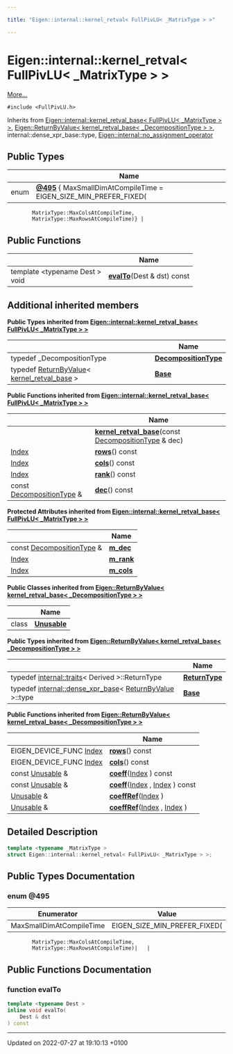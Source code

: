 ```yaml
---

title: "Eigen::internal::kernel_retval< FullPivLU< _MatrixType > >"

---
```


# Eigen::internal::kernel_retval< FullPivLU< _MatrixType > >



 [More...](#detailed-description)


`#include <FullPivLU.h>`

Inherits from [Eigen::internal::kernel_retval_base< FullPivLU< _MatrixType > >](http://example.org/classes/structeigen_1_1internal_1_1kernel__retval__base/), [Eigen::ReturnByValue< kernel_retval_base< _DecompositionType > >](http://example.org/classes/classeigen_1_1returnbyvalue/), internal::dense_xpr_base::type, [Eigen::internal::no_assignment_operator](http://example.org/classes/classeigen_1_1internal_1_1no__assignment__operator/)

## Public Types

|                | Name           |
| -------------- | -------------- |
| enum| **[@495](http://example.org/classes/structeigen_1_1internal_1_1kernel__retval_3_01fullpivlu_3_01__matrixtype_01_4_01_4/#enum-@495)** { MaxSmallDimAtCompileTime = EIGEN_SIZE_MIN_PREFER_FIXED(
            MatrixType::MaxColsAtCompileTime,
            MatrixType::MaxRowsAtCompileTime)} |

## Public Functions

|                | Name           |
| -------------- | -------------- |
| template <typename Dest \> <br>void | **[evalTo](http://example.org/classes/structeigen_1_1internal_1_1kernel__retval_3_01fullpivlu_3_01__matrixtype_01_4_01_4/#function-evalto)**(Dest & dst) const |

## Additional inherited members

**Public Types inherited from [Eigen::internal::kernel_retval_base< FullPivLU< _MatrixType > >](http://example.org/classes/structeigen_1_1internal_1_1kernel__retval__base/)**

|                | Name           |
| -------------- | -------------- |
| typedef _DecompositionType | **[DecompositionType](http://example.org/classes/structeigen_1_1internal_1_1kernel__retval__base/#typedef-decompositiontype)**  |
| typedef <a href="http://example.org/classes/classeigen_1_1returnbyvalue/">ReturnByValue</a>< <a href="http://example.org/classes/structeigen_1_1internal_1_1kernel__retval__base/">kernel_retval_base</a> > | **[Base](http://example.org/classes/structeigen_1_1internal_1_1kernel__retval__base/#typedef-base)**  |

**Public Functions inherited from [Eigen::internal::kernel_retval_base< FullPivLU< _MatrixType > >](http://example.org/classes/structeigen_1_1internal_1_1kernel__retval__base/)**

|                | Name           |
| -------------- | -------------- |
| | **[kernel_retval_base](http://example.org/classes/structeigen_1_1internal_1_1kernel__retval__base/#function-kernel-retval-base)**(const <a href="http://example.org/classes/structeigen_1_1internal_1_1kernel__retval__base/#typedef-decompositiontype">DecompositionType</a> & dec) |
| <a href="http://example.org/namespaces/namespaceeigen/#typedef-index">Index</a> | **[rows](http://example.org/classes/structeigen_1_1internal_1_1kernel__retval__base/#function-rows)**() const |
| <a href="http://example.org/namespaces/namespaceeigen/#typedef-index">Index</a> | **[cols](http://example.org/classes/structeigen_1_1internal_1_1kernel__retval__base/#function-cols)**() const |
| <a href="http://example.org/namespaces/namespaceeigen/#typedef-index">Index</a> | **[rank](http://example.org/classes/structeigen_1_1internal_1_1kernel__retval__base/#function-rank)**() const |
| const <a href="http://example.org/classes/structeigen_1_1internal_1_1kernel__retval__base/#typedef-decompositiontype">DecompositionType</a> & | **[dec](http://example.org/classes/structeigen_1_1internal_1_1kernel__retval__base/#function-dec)**() const |

**Protected Attributes inherited from [Eigen::internal::kernel_retval_base< FullPivLU< _MatrixType > >](http://example.org/classes/structeigen_1_1internal_1_1kernel__retval__base/)**

|                | Name           |
| -------------- | -------------- |
| const <a href="http://example.org/classes/structeigen_1_1internal_1_1kernel__retval__base/#typedef-decompositiontype">DecompositionType</a> & | **[m_dec](http://example.org/classes/structeigen_1_1internal_1_1kernel__retval__base/#variable-m-dec)**  |
| <a href="http://example.org/namespaces/namespaceeigen/#typedef-index">Index</a> | **[m_rank](http://example.org/classes/structeigen_1_1internal_1_1kernel__retval__base/#variable-m-rank)**  |
| <a href="http://example.org/namespaces/namespaceeigen/#typedef-index">Index</a> | **[m_cols](http://example.org/classes/structeigen_1_1internal_1_1kernel__retval__base/#variable-m-cols)**  |

**Public Classes inherited from [Eigen::ReturnByValue< kernel_retval_base< _DecompositionType > >](http://example.org/classes/classeigen_1_1returnbyvalue/)**

|                | Name           |
| -------------- | -------------- |
| class | **[Unusable](http://example.org/classes/classeigen_1_1returnbyvalue_1_1unusable/)**  |

**Public Types inherited from [Eigen::ReturnByValue< kernel_retval_base< _DecompositionType > >](http://example.org/classes/classeigen_1_1returnbyvalue/)**

|                | Name           |
| -------------- | -------------- |
| typedef <a href="http://example.org/classes/structeigen_1_1internal_1_1traits/">internal::traits</a>< Derived >::ReturnType | **[ReturnType](http://example.org/classes/classeigen_1_1returnbyvalue/#typedef-returntype)**  |
| typedef <a href="http://example.org/classes/structeigen_1_1internal_1_1dense__xpr__base/">internal::dense_xpr_base</a>< <a href="http://example.org/classes/classeigen_1_1returnbyvalue/">ReturnByValue</a> >::type | **[Base](http://example.org/classes/classeigen_1_1returnbyvalue/#typedef-base)**  |

**Public Functions inherited from [Eigen::ReturnByValue< kernel_retval_base< _DecompositionType > >](http://example.org/classes/classeigen_1_1returnbyvalue/)**

|                | Name           |
| -------------- | -------------- |
| EIGEN_DEVICE_FUNC <a href="http://example.org/namespaces/namespaceeigen/#typedef-index">Index</a> | **[rows](http://example.org/classes/classeigen_1_1returnbyvalue/#function-rows)**() const |
| EIGEN_DEVICE_FUNC <a href="http://example.org/namespaces/namespaceeigen/#typedef-index">Index</a> | **[cols](http://example.org/classes/classeigen_1_1returnbyvalue/#function-cols)**() const |
| const <a href="http://example.org/classes/classeigen_1_1returnbyvalue_1_1unusable/">Unusable</a> & | **[coeff](http://example.org/classes/classeigen_1_1returnbyvalue/#function-coeff)**(<a href="http://example.org/namespaces/namespaceeigen/#typedef-index">Index</a> ) const |
| const <a href="http://example.org/classes/classeigen_1_1returnbyvalue_1_1unusable/">Unusable</a> & | **[coeff](http://example.org/classes/classeigen_1_1returnbyvalue/#function-coeff)**(<a href="http://example.org/namespaces/namespaceeigen/#typedef-index">Index</a> , <a href="http://example.org/namespaces/namespaceeigen/#typedef-index">Index</a> ) const |
| <a href="http://example.org/classes/classeigen_1_1returnbyvalue_1_1unusable/">Unusable</a> & | **[coeffRef](http://example.org/classes/classeigen_1_1returnbyvalue/#function-coeffref)**(<a href="http://example.org/namespaces/namespaceeigen/#typedef-index">Index</a> ) |
| <a href="http://example.org/classes/classeigen_1_1returnbyvalue_1_1unusable/">Unusable</a> & | **[coeffRef](http://example.org/classes/classeigen_1_1returnbyvalue/#function-coeffref)**(<a href="http://example.org/namespaces/namespaceeigen/#typedef-index">Index</a> , <a href="http://example.org/namespaces/namespaceeigen/#typedef-index">Index</a> ) |


## Detailed Description

```cpp
template <typename _MatrixType >
struct Eigen::internal::kernel_retval< FullPivLU< _MatrixType > >;
```

## Public Types Documentation

### enum @495

| Enumerator | Value | Description |
| ---------- | ----- | ----------- |
| MaxSmallDimAtCompileTime | EIGEN_SIZE_MIN_PREFER_FIXED(
            MatrixType::MaxColsAtCompileTime,
            MatrixType::MaxRowsAtCompileTime)|   |




## Public Functions Documentation

### function evalTo

```cpp
template <typename Dest >
inline void evalTo(
    Dest & dst
) const
```


-------------------------------

Updated on 2022-07-27 at 19:10:13 +0100